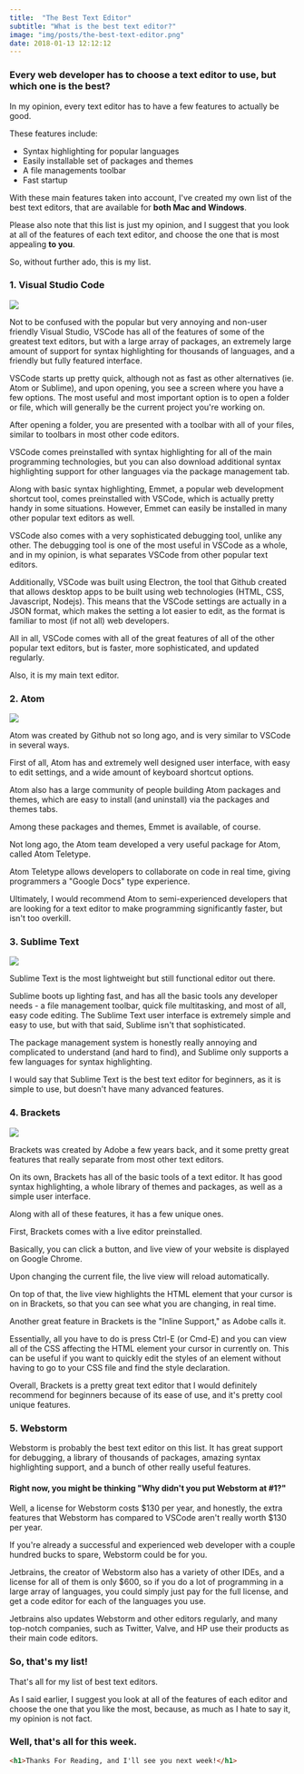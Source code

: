 ```yaml
---
title:  "The Best Text Editor"
subtitle: "What is the best text editor?"
image: "img/posts/the-best-text-editor.png"
date: 2018-01-13 12:12:12
---
```


### Every web developer has to choose a text editor to use, but which one is the best?

In my opinion, every text editor has to have a few features to actually be good.

These features include:
- Syntax highlighting for popular languages
- Easily installable set of packages and themes
- A file managements toolbar
- Fast startup

With these main features taken into account, I've created my own list of the best text editors, that are available for **both Mac and Windows**.

Please also note that this list is just my opinion, and I suggest that you look at all of the features of each text editor, and choose the one that is most appealing **to you**.

So, without further ado, this is my list.

### 1. Visual Studio Code

![](img/posts/the-best-text-editor-vscode.png)

Not to be confused with the popular but very annoying and non-user friendly Visual Studio, VSCode has all of the features of some of the greatest text editors, but with a large array of packages, an extremely large amount of support for syntax highlighting for thousands of languages, and a friendly but fully featured interface.

VSCode starts up pretty quick, although not as fast as other alternatives (ie. Atom or Sublime), and upon opening, you see a screen where you have a few options. The most useful and most important option is to open a folder or file, which will generally be the current project you're working on.

After opening a folder, you are presented with a toolbar with all of your files, similar to toolbars in most other code editors.

VSCode comes preinstalled with syntax highlighting for all of the main programming technologies, but you can also download additional syntax highlighting support for other languages via the package management tab.

Along with basic syntax highlighting, Emmet, a popular web development shortcut tool, comes preinstalled with VSCode, which is actually pretty handy in some situations. However, Emmet can easily be installed in many other popular text editors as well.

VSCode also comes with a very sophisticated debugging tool, unlike any other. The debugging tool is one of the most useful in VSCode as a whole, and in my opinion, is what separates VSCode from other popular text editors.

Additionally, VSCode was built using Electron, the tool that Github created that allows desktop apps to be built using web technologies (HTML, CSS, Javascript, Nodejs). This means that the VSCode settings are actually in a JSON format, which makes the setting a lot easier to edit, as the format is familiar to most (if not all) web developers.

All in all, VSCode comes with all of the great features of all of the other popular text editors, but is faster, more sophisticated, and updated regularly.

Also, it is my main text editor.

### 2. Atom

![](img/posts/the-best-text-editor-atom.png)

Atom was created by Github not so long ago, and is very similar to VSCode in several ways.

First of all, Atom has and extremely well designed user interface, with easy to edit settings, and a wide amount of keyboard shortcut options.

Atom also has a large community of people building Atom packages and themes, which are easy to install (and uninstall) via the packages and themes tabs.

Among these packages and themes, Emmet is available, of course.

Not long ago, the Atom team developed a very useful package for Atom, called Atom Teletype.

Atom Teletype allows developers to collaborate on code in real time, giving programmers a "Google Docs" type experience.

Ultimately, I would recommend Atom to semi-experienced developers that are looking for a text editor to make programming significantly faster, but isn't too overkill.

### 3. Sublime Text

![](img/posts/the-best-text-editor-sublime.png)

Sublime Text is the most lightweight but still functional editor out there.

Sublime boots up lighting fast, and has all the basic tools any developer needs - a file management toolbar, quick file multitasking, and most of all, easy code editing. The Sublime Text user interface is extremely simple and easy to use, but with that said, Sublime isn't that sophisticated.

The package management system is honestly really annoying and complicated to understand (and hard to find), and Sublime only supports a few languages for syntax highlighting.

I would say that Sublime Text is the best text editor for beginners, as it is simple to use, but doesn't have many advanced features.

### 4. Brackets

![](img/posts/the-best-text-editor-brackets.png)

Brackets was created by Adobe a few years back, and it some pretty great features that really separate from most other text editors.

On its own, Brackets has all of the basic tools of a text editor. It has good syntax highlighting, a whole library of themes and packages, as well as a simple user interface.

Along with all of these features, it has a few unique ones.

First, Brackets comes with a live editor preinstalled.

Basically, you can click a button, and live view of your website is displayed on Google Chrome.

Upon changing the current file, the live view will reload automatically.

On top of that, the live view highlights the HTML element that your cursor is on in Brackets, so that you can see what you are changing, in real time.

Another great feature in Brackets is the "Inline Support," as Adobe calls it.

Essentially, all you have to do is press Ctrl-E (or Cmd-E) and you can view all of the CSS affecting the HTML element your cursor in currently on. This can be useful if you want to quickly edit the styles of an element without having to go to your CSS file and find the style declaration.

Overall, Brackets is a pretty great text editor that I would definitely recommend for beginners because of its ease of use, and it's pretty cool unique features.

### 5. Webstorm

Webstorm is probably the best text editor on this list. It has great support for debugging, a library of thousands of packages, amazing syntax highlighting support, and a bunch of other really useful features.

#### Right now, you might be thinking "Why didn't you put Webstorm at #1?"

Well, a license for Webstorm costs $130 per year, and honestly, the extra features that Webstorm has compared to VSCode aren't really worth $130 per year.

If you're already a successful and experienced web developer with a couple hundred bucks to spare, Webstorm could be for you.

Jetbrains, the creator of Webstorm also has a variety of other IDEs, and a license for all of them is only $600, so if you do a lot of programming in a large array of languages, you could simply just pay for the full license, and get a code editor for each of the languages you use.

Jetbrains also updates Webstorm and other editors regularly, and many top-notch companies, such as Twitter, Valve, and HP use their products as their main code editors.

### So, that's my list!

That's all for my list of best text editors.

As I said earlier, I suggest you look at all of the features of each editor and choose the one that you like the most, because, as much as I hate to say it, my opinion is not fact.

### Well, that's all for this week.

``` html
<h1>Thanks For Reading, and I'll see you next week!</h1>
```